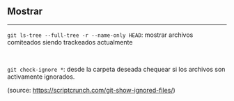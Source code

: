## Mostrar 

---

`git ls-tree --full-tree -r --name-only HEAD`: mostrar archivos comiteados siendo trackeados actualmente 

<br>

`git check-ignore *`: desde la carpeta deseada chequear si los archivos son activamente ignorados.

(source: https://scriptcrunch.com/git-show-ignored-files/)